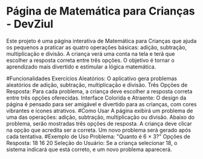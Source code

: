 # Página de Matemática para Crianças - DevZiul
Este projeto é uma página interativa de Matemática para Crianças que ajuda os pequenos a praticar as quatro operações básicas: adição, subtração, multiplicação e divisão. A criança verá uma conta na tela e terá que escolher a resposta correta entre três opções. O objetivo é tornar o aprendizado mais divertido e estimular a lógica matemática.

#Funcionalidades
Exercícios Aleatórios: O aplicativo gera problemas aleatórios de adição, subtração, multiplicação e divisão.
Três Opções de Resposta: Para cada problema, a criança deve escolher a resposta correta entre três opções oferecidas.
Interface Colorida e Atraente: O design da página é pensado para ser amigável e divertido para as crianças, com cores vibrantes e ícones atrativos.
#Como Usar
A página exibirá um problema de uma das operações: adição, subtração, multiplicação ou divisão.
Abaixo do problema, serão mostradas três opções de resposta.
A criança deve clicar na opção que acredita ser a correta.
Um novo problema será gerado após cada tentativa.
#Exemplo de Uso
Problema: "Quanto é 6 × 3?"
Opções de Resposta:
18
16
20
Seleção do Usuário: Se a criança selecionar 18, o sistema indicará que está correto, e um novo problema aparecerá.
